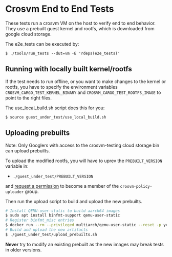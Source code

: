 # Crosvm End to End Tests

These tests run a crosvm VM on the host to verify end to end behavior. They use a prebuilt guest
kernel and rootfs, which is downloaded from google cloud storage.

The e2e_tests can be executed by:

`$ ./tools/run_tests --dut=vm -E 'rdeps(e2e_tests)'`

## Running with locally built kernel/rootfs

If the test needs to run offline, or you want to make changes to the kernel or rootfs, you have to
specify the environment variables `CROSVM_CARGO_TEST_KERNEL_BINARY` and
`CROSVM_CARGO_TEST_ROOTFS_IMAGE` to point to the right files.

The use_local_build.sh script does this for you:

`$ source guest_under_test/use_local_build.sh`

## Uploading prebuilts

Note: Only Googlers with access to the crosvm-testing cloud storage bin can upload prebuilts.

To upload the modified rootfs, you will have to uprev the `PREBUILT_VERSION` variable in:

- `./guest_under_test/PREBUILT_VERSION`

and [request a permission](http://go/crosvm/infra.md?cl=head#access-on-demand-to-upload-artifacts)
to become a member of the `crosvm-policy-uploader` group.

Then run the upload script to build and upload the new prebuilts.

```sh
# Install QEMU-user-static to build aarch64 images
$ sudo apt install binfmt-support qemu-user-static
# Register binfmt_misc entries
$ docker run --rm --privileged multiarch/qemu-user-static --reset -p yes
# Build and upload the new artifacts
$ ./guest_under_test/upload_prebuilts.sh
```

**Never** try to modify an existing prebuilt as the new images may break tests in older versions.
